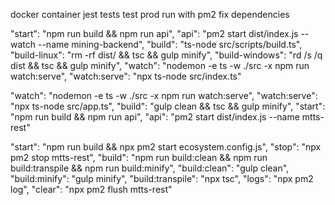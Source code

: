 docker container
jest tests
test prod run with pm2
fix dependencies

"start": "npm run build && npm run api",
"api": "pm2 start dist/index.js --watch --name mining-backend",
"build": "ts-node src/scripts/build.ts",
"build-linux": "rm -rf dist/ && tsc && gulp minify",
"build-windows": "rd /s /q dist && tsc && gulp minify",
"watch": "nodemon -e ts -w ./src -x npm run watch:serve",
"watch:serve": "npx ts-node src/index.ts"

"watch": "nodemon -e ts -w ./src -x npm run watch:serve",
"watch:serve": "npx ts-node src/app.ts",
"build": "gulp clean && tsc && gulp minify",
"start": "npm run build && npm run api",
"api": "pm2 start dist/index.js --name mtts-rest"

"start": "npm run build && npx pm2 start ecosystem.config.js",
"stop": "npx pm2 stop mtts-rest",
"build": "npm run build:clean && npm run build:transpile && npm run build:minify",
"build:clean": "gulp clean",
"build:minify": "gulp minify",
"build:transpile": "npx tsc",
"logs": "npx pm2 log",
"clear": "npx pm2 flush mtts-rest"
